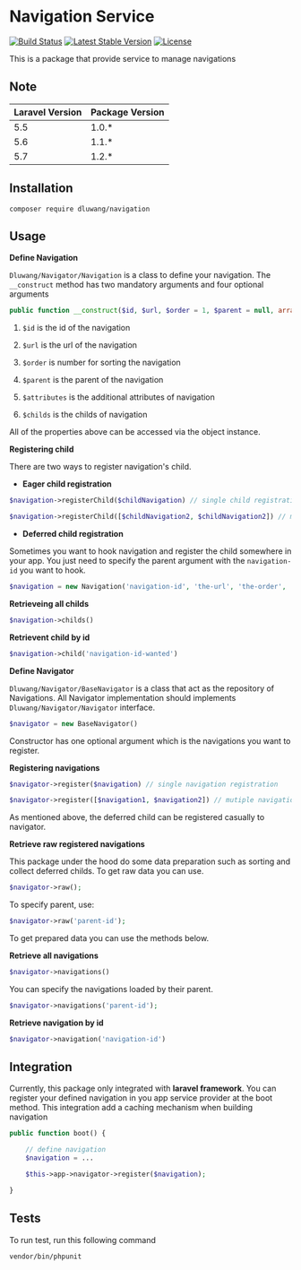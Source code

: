 # **Navigation Service** 

[![Build Status](https://travis-ci.org/dluwang/navigator.svg?branch=master)](https://travis-ci.org/dluwang/navigator)
[![Latest Stable Version](https://poser.pugx.org/dluwang/navigator/v/stable)](https://packagist.org/packages/dluwang/navigator)
[![License](https://poser.pugx.org/dluwang/navigator/license)](https://packagist.org/packages/dluwang/navigator)

This is a package that provide service to manage navigations

## **Note** 

| Laravel Version | Package Version |
|--|-|
| 5.5 | 1.0.* |
| 5.6 | 1.1.* |
| 5.7 | 1.2.* |
 
## **Installation**

```
composer require dluwang/navigation
```

## **Usage**

**Define Navigation**

`Dluwang/Navigator/Navigation` is a class to define your navigation. The `__construct` method has two mandatory arguments and four optional arguments

```php
public function __construct($id, $url, $order = 1, $parent = null, array $attributes = [], array $childs = [])
```

1.  `$id` is the id of the navigation

2.  `$url` is the url of the navigation

3.  `$order` is number for sorting the navigation

4.  `$parent` is the parent of the navigation

5.  `$attributes` is the additional attributes of navigation

6.  `$childs` is the childs of navigation

All of the properties above can be accessed via the object instance.

**Registering child**

There are two ways to register navigation's child.

-  **Eager child registration**

```php
$navigation->registerChild($childNavigation) // single child registration`

$navigation->registerChild([$childNavigation2, $childNavigation2]) // multiple childs registration
```

-  **Deferred child registration**

Sometimes you want to hook navigation and register the child somewhere in your app. You just need to specify the parent argument with the `navigation-id` you want to hook.

```php
$navigation = new Navigation('navigation-id', 'the-url', 'the-order', 'the-parent-navigation-id');
```

**Retrieveing all childs**  

```php
$navigation->childs()
```

**Retrievent child by id**

```php
$navigation->child('navigation-id-wanted')
```

**Define Navigator**

`Dluwang/Navigator/BaseNavigator` is a class that act as the repository of Navigations. All Navigator implementation should implements `Dluwang/Navigator/Navigator` interface.

```php
$navigator = new BaseNavigator()
```

Constructor has one optional argument which is the navigations you want to register.

**Registering navigations** 

```php
$navigator->register($navigation) // single navigation registration
```

```php
$navigator->register([$navigation1, $navigation2]) // mutiple navigations
```

As mentioned above, the deferred child can be registered casually to navigator.  

**Retrieve raw registered navigations**

This package under the hood do some data preparation such as sorting and collect deferred childs. To get raw data you can use.  

```php
$navigator->raw();
```

To specify parent, use:

```php
$navigator->raw('parent-id');
```

To get prepared data you can use the methods below.

**Retrieve all navigations**

```php
$navigator->navigations()
```

You can specify the navigations loaded by their parent.

```php
$navigator->navigations('parent-id');
```

**Retrieve navigation by id**

```php
$navigator->navigation('navigation-id')
```

## **Integration**

Currently, this package only integrated with **laravel framework**. You can register your defined navigation in you app service provider at the boot method. This integration add a caching mechanism when building navigation

```php
public function boot() {

	// define navigation
	$navigation = ...

	$this->app->navigator->register($navigation);

}
```

## **Tests**

To run test, run this following command

```
vendor/bin/phpunit
```